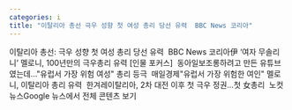 ```yaml
---
categories: i
title: "이탈리아 총선 극우 성향 첫 여성 총리 당선 유력  BBC News 코리아"
---
```

이탈리아 총선: 극우 성향 첫 여성 총리 당선 유력&nbsp;&nbsp;BBC News 코리아伊 ‘여자 무솔리니’ 멜로니, 100년만의 극우총리 유력 [인물 포커스]&nbsp;&nbsp;동아일보조롱하려고 만든 유튜브였는데…"유럽서 가장 위험 여성" 총리 등극&nbsp;&nbsp;매일경제"유럽서 가장 위험한 여인" 멜로니, 이탈리아 총리 유력&nbsp;&nbsp;한겨레이탈리아, 2차 대전 이후 첫 극우 정권…첫 女총리&nbsp;&nbsp;노컷뉴스Google 뉴스에서 전체 콘텐츠 보기